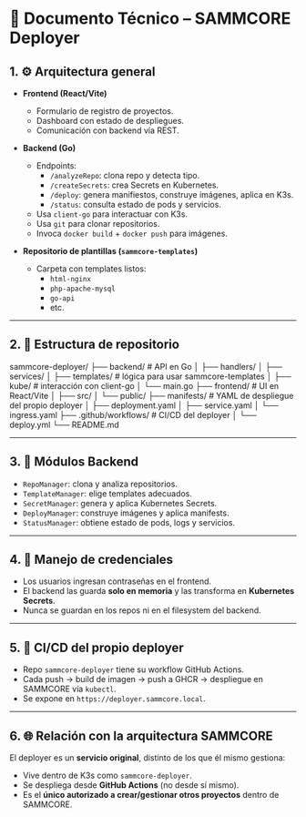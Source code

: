 # 📄 Documento Técnico – SAMMCORE Deployer

## 1. ⚙️ Arquitectura general
- **Frontend (React/Vite)**  
  - Formulario de registro de proyectos.  
  - Dashboard con estado de despliegues.  
  - Comunicación con backend vía REST.  

- **Backend (Go)**  
  - Endpoints:  
    - `/analyzeRepo`: clona repo y detecta tipo.  
    - `/createSecrets`: crea Secrets en Kubernetes.  
    - `/deploy`: genera manifiestos, construye imágenes, aplica en K3s.  
    - `/status`: consulta estado de pods y servicios.  
  - Usa `client-go` para interactuar con K3s.  
  - Usa `git` para clonar repositorios.  
  - Invoca `docker build` + `docker push` para imágenes.  

- **Repositorio de plantillas (`sammcore-templates`)**  
  - Carpeta con templates listos:  
    - `html-nginx`  
    - `php-apache-mysql`  
    - `go-api`  
    - etc.  

---

## 2. 📂 Estructura de repositorio

sammcore-deployer/
├── backend/ # API en Go
│ ├── handlers/
│ ├── services/
│ ├── templates/ # lógica para usar sammcore-templates
│ ├── kube/ # interacción con client-go
│ └── main.go
├── frontend/ # UI en React/Vite
│ ├── src/
│ └── public/
├── manifests/ # YAML de despliegue del propio deployer
│ ├── deployment.yaml
│ ├── service.yaml
│ └── ingress.yaml
├── .github/workflows/ # CI/CD del deployer
│ └── deploy.yml
└── README.md


---

## 3. 🧩 Módulos Backend
- `RepoManager`: clona y analiza repositorios.  
- `TemplateManager`: elige templates adecuados.  
- `SecretManager`: genera y aplica Kubernetes Secrets.  
- `DeployManager`: construye imágenes y aplica manifests.  
- `StatusManager`: obtiene estado de pods, logs y servicios.  

---

## 4. 🔐 Manejo de credenciales
- Los usuarios ingresan contraseñas en el frontend.  
- El backend las guarda **solo en memoria** y las transforma en **Kubernetes Secrets**.  
- Nunca se guardan en los repos ni en el filesystem del backend.  

---

## 5. 🔄 CI/CD del propio deployer
- Repo `sammcore-deployer` tiene su workflow GitHub Actions.  
- Cada push → build de imagen → push a GHCR → despliegue en SAMMCORE vía `kubectl`.  
- Se expone en `https://deployer.sammcore.local`.  

---

## 6. 🌐 Relación con la arquitectura SAMMCORE
El deployer es un **servicio original**, distinto de los que él mismo gestiona:
- Vive dentro de K3s como `sammcore-deployer`.  
- Se despliega desde **GitHub Actions** (no desde sí mismo).  
- Es el **único autorizado a crear/gestionar otros proyectos** dentro de SAMMCORE.  
